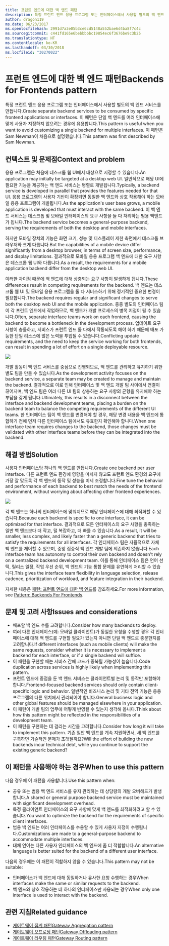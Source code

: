 ```yaml
---
title: 프런트 엔드에 대한 백 엔드 패턴
description: 특정 프런트 엔드 응용 프로그램 또는 인터페이스에서 사용할 별도의 백 엔드 서비스를 만듭니다.
author: dragon119
ms.date: 06/23/2017
ms.openlocfilehash: 2991d7a3e05b3ce6cd5148a552bae6d4ba8f7c4c
ms.sourcegitcommit: c441fd165e6bebbbbbc19854ec6f3676be9c3b25
ms.translationtype: HT
ms.contentlocale: ko-KR
ms.lasthandoff: 03/30/2018
ms.locfileid: "30270022"
---
```

# <a name="backends-for-frontends-pattern"></a><span data-ttu-id="39200-103">프런트 엔드에 대한 백 엔드 패턴</span><span class="sxs-lookup"><span data-stu-id="39200-103">Backends for Frontends pattern</span></span>

<span data-ttu-id="39200-104">특정 프런트 엔드 응용 프로그램 또는 인터페이스에서 사용할 별도의 백 엔드 서비스를 만듭니다.</span><span class="sxs-lookup"><span data-stu-id="39200-104">Create separate backend services to be consumed by specific frontend applications or interfaces.</span></span> <span data-ttu-id="39200-105">이 패턴은 단일 백 엔드를 여러 인터페이스에 맞게 사용자 지정하지 않으려는 경우에 유용합니다.</span><span class="sxs-lookup"><span data-stu-id="39200-105">This pattern is useful when you want to avoid customizing a single backend for multiple interfaces.</span></span> <span data-ttu-id="39200-106">이 패턴은 Sam Newman이 처음으로 설명했습니다.</span><span class="sxs-lookup"><span data-stu-id="39200-106">This pattern was first described by Sam Newman.</span></span>

## <a name="context-and-problem"></a><span data-ttu-id="39200-107">컨텍스트 및 문제점</span><span class="sxs-lookup"><span data-stu-id="39200-107">Context and problem</span></span>

<span data-ttu-id="39200-108">응용 프로그램은 처음에 데스크톱 웹 UI에서 대상으로 지정할 수 있습니다.</span><span class="sxs-lookup"><span data-stu-id="39200-108">An application may initially be targeted at a desktop web UI.</span></span> <span data-ttu-id="39200-109">일반적으로 해당 UI에 필요한 기능을 제공하는 백 엔드 서비스는 병렬로 개발됩니다.</span><span class="sxs-lookup"><span data-stu-id="39200-109">Typically, a backend service is developed in parallel that provides the features needed for that UI.</span></span> <span data-ttu-id="39200-110">응용 프로그램의 사용자 기반이 확장되면 동일한 백 엔드와 상호 작용해야 하는 모바일 응용 프로그램이 개발됩니다.</span><span class="sxs-lookup"><span data-stu-id="39200-110">As the application's user base grows, a mobile application is developed that must interact with the same backend.</span></span> <span data-ttu-id="39200-111">이 백 엔드 서비스는 데스크톱 및 모바일 인터페이스의 요구 사항을 둘 다 처리하는 범용 백엔드가 됩니다.</span><span class="sxs-lookup"><span data-stu-id="39200-111">The backend service becomes a general-purpose backend, serving the requirements of both the desktop and mobile interfaces.</span></span>

<span data-ttu-id="39200-112">하지만 모바일 장치의 기능은 화면 크기, 성능 및 디스플레이 제한 측면에서 데스크톱 브라우저와 크게 다릅니다.</span><span class="sxs-lookup"><span data-stu-id="39200-112">But the capabilities of a mobile device differ significantly from a desktop browser, in terms of screen size, performance, and display limitations.</span></span> <span data-ttu-id="39200-113">결과적으로 모바일 응용 프로그램 백 엔드에 대한 요구 사항은 데스크톱 웹 UI와 다릅니다.</span><span class="sxs-lookup"><span data-stu-id="39200-113">As a result, the requirements for a mobile application backend differ from the desktop web UI.</span></span> 

<span data-ttu-id="39200-114">이러한 차이점 때문에 백 엔드에 대해 상충되는 요구 사항이 발생하게 됩니다.</span><span class="sxs-lookup"><span data-stu-id="39200-114">These differences result in competing requirements for the backend.</span></span> <span data-ttu-id="39200-115">백 엔드는 데스크톱 웹 UI 및 모바일 응용 프로그램을 둘 다 서비스하기 위해 정기적인 중요한 변경이 필요합니다.</span><span class="sxs-lookup"><span data-stu-id="39200-115">The backend requires regular and significant changes to serve both the desktop web UI and the mobile application.</span></span> <span data-ttu-id="39200-116">종종 별도의 인터페이스 팀이 각 프런트 엔드에서 작업하므로, 백 엔드가 개발 프로세스의 병목 지점이 될 수 있습니다.</span><span class="sxs-lookup"><span data-stu-id="39200-116">Often, separate interface teams work on each frontend, causing the backend to become a bottleneck in the development process.</span></span> <span data-ttu-id="39200-117">업데이트 요구 사항이 충돌하고, 서비스가 프런트 엔드 둘 다에서 작동되도록 해야 하기 때문에 배포 가능한 단일 리소스에 많은 노력을 투입될 수 있습니다.</span><span class="sxs-lookup"><span data-stu-id="39200-117">Conflicting update requirements, and the need to keep the service working for both frontends, can result in spending a lot of effort on a single deployable resource.</span></span>

![](./_images/backend-for-frontend.png) 

<span data-ttu-id="39200-118">개발 활동이 백 엔드 서비스를 중심으로 진행되므로, 백 엔드를 관리하고 유지하기 위한 별도 팀을 만들 수 있습니다.</span><span class="sxs-lookup"><span data-stu-id="39200-118">As the development activity focuses on the backend service, a separate team may be created to manage and maintain the backend.</span></span> <span data-ttu-id="39200-119">결과적으로 이로 인해 인터페이스 및 백 엔드 개발 팀 사이에서 연결이 끊어지며, 백 엔드 팀은 여러 다른 UI 팀의 상충하는 요구 사항의 균형을 유지해야 하는 부담을 갖게 됩니다.</span><span class="sxs-lookup"><span data-stu-id="39200-119">Ultimately, this results in a disconnect between the interface and backend development teams, placing a burden on the backend team to balance the competing requirements of the different UI teams.</span></span> <span data-ttu-id="39200-120">한 인터페이스 팀이 백 엔드를 변경해야 할 경우, 해당 변경 내용을 백 엔드에 통합하기 전에 먼저 다른 인터페이스 팀에서도 유효한지 확인해야 합니다.</span><span class="sxs-lookup"><span data-stu-id="39200-120">When one interface team requires changes to the backend, those changes must be validated with other interface teams before they can be integrated into the backend.</span></span> 

## <a name="solution"></a><span data-ttu-id="39200-121">해결 방법</span><span class="sxs-lookup"><span data-stu-id="39200-121">Solution</span></span>

<span data-ttu-id="39200-122">사용자 인터페이스당 하나의 백 엔드를 만듭니다.</span><span class="sxs-lookup"><span data-stu-id="39200-122">Create one backend per user interface.</span></span> <span data-ttu-id="39200-123">다른 프런트 엔드 환경에 영향을 미치지 않고도 프런트 엔드 환경의 요구에 가장 잘 맞도록 각 백 엔드의 동작 및 성능을 미세 조정합니다.</span><span class="sxs-lookup"><span data-stu-id="39200-123">Fine tune the behavior and performance of each backend to best match the needs of the frontend environment, without worrying about affecting other frontend experiences.</span></span>

![](./_images/backend-for-frontend-example.png) 

<span data-ttu-id="39200-124">각 백 엔드는 하나의 인터페이스에 맞춰지므로 해당 인터페이스에 대해 최적화할 수 있습니다.</span><span class="sxs-lookup"><span data-stu-id="39200-124">Because each backend is specific to one interface, it can be optimized for that interface.</span></span> <span data-ttu-id="39200-125">결과적으로 모든 인터페이스의 요구 사항을 충족하는 일반 백 엔드보다 더 작고, 덜 복잡하고, 더 빠를 수 있습니다.</span><span class="sxs-lookup"><span data-stu-id="39200-125">As a result, it will be smaller, less complex, and likely faster than a generic backend that tries to satisfy the requirements for all interfaces.</span></span> <span data-ttu-id="39200-126">각 인터페이스 팀은 자율적으로 자체 백 엔드를 제어할 수 있으며, 중앙 집중식 백 엔드 개발 팀에 의존하지 않습니다.</span><span class="sxs-lookup"><span data-stu-id="39200-126">Each interface team has autonomy to control their own backend and doesn't rely on a centralized backend development team.</span></span> <span data-ttu-id="39200-127">이를 통해 인터페이스 팀은 언어 선택, 릴리스 일정, 작업 우선 순위, 백 엔드의 기능 통합 문제를 유연하게 처리할 수 있습니다.</span><span class="sxs-lookup"><span data-stu-id="39200-127">This gives the interface team flexibility in language selection, release cadence, prioritization of workload, and feature integration in their backend.</span></span>

<span data-ttu-id="39200-128">자세한 내용은 [패턴: 프런트 엔드에 대한 백 엔드](http://samnewman.io/patterns/architectural/bff/)를 참조하세요.</span><span class="sxs-lookup"><span data-stu-id="39200-128">For more information, see [Pattern: Backends For Frontends](http://samnewman.io/patterns/architectural/bff/).</span></span>

## <a name="issues-and-considerations"></a><span data-ttu-id="39200-129">문제 및 고려 사항</span><span class="sxs-lookup"><span data-stu-id="39200-129">Issues and considerations</span></span>

- <span data-ttu-id="39200-130">배포할 백 엔드 수를 고려합니다.</span><span class="sxs-lookup"><span data-stu-id="39200-130">Consider how many backends to deploy.</span></span>
- <span data-ttu-id="39200-131">여러 다른 인터페이스(예: 모바일 클라이언트)가 동일한 요청을 수행할 경우 각 인터페이스에 대해 백 엔드를 구현할 필요가 있는지 아니면 단일 백 엔드로 충분한지를 고려합니다.</span><span class="sxs-lookup"><span data-stu-id="39200-131">If different interfaces (such as mobile clients) will make the same requests, consider whether it is necessary to implement a backend for each interface, or if a single backend will suffice.</span></span>
- <span data-ttu-id="39200-132">이 패턴을 구현할 때는 서비스 간에 코드가 중복될 가능성이 높습니다.</span><span class="sxs-lookup"><span data-stu-id="39200-132">Code duplication across services is highly likely when implementing this pattern.</span></span>
- <span data-ttu-id="39200-133">프런트 엔드에 중점을 둔 백 엔드 서비스는 클라이언트별 논리 및 동작만 포함해야 합니다.</span><span class="sxs-lookup"><span data-stu-id="39200-133">Frontend-focused backend services should only contain client-specific logic and behavior.</span></span> <span data-ttu-id="39200-134">일반적인 비즈니스 논리 및 기타 전역 기능은 응용 프로그램의 다른 위치에서 관리되어야 합니다.</span><span class="sxs-lookup"><span data-stu-id="39200-134">General business logic and other global features should be managed elsewhere in your application.</span></span>
- <span data-ttu-id="39200-135">이 패턴이 개발 팀의 업무에 어떻게 반영될 수 있는지 생각해 봅니다.</span><span class="sxs-lookup"><span data-stu-id="39200-135">Think about how this pattern might be reflected in the responsibilities of a development team.</span></span>
- <span data-ttu-id="39200-136">이 패턴을 구현하는 데 걸리는 시간을 고려합니다.</span><span class="sxs-lookup"><span data-stu-id="39200-136">Consider how long it will take to implement this pattern.</span></span> <span data-ttu-id="39200-137">기존 일반 백 엔드를 계속 지원하면서, 새 백 엔드를 구축하면 기술적인 문제가 초래될까요?</span><span class="sxs-lookup"><span data-stu-id="39200-137">Will the effort of building the new backends incur technical debt, while you continue to support the existing generic backend?</span></span>

## <a name="when-to-use-this-pattern"></a><span data-ttu-id="39200-138">이 패턴을 사용해야 하는 경우</span><span class="sxs-lookup"><span data-stu-id="39200-138">When to use this pattern</span></span>

<span data-ttu-id="39200-139">다음 경우에 이 패턴을 사용합니다.</span><span class="sxs-lookup"><span data-stu-id="39200-139">Use this pattern when:</span></span>

- <span data-ttu-id="39200-140">공유 또는 범용 백 엔드 서비스를 유지 관리하는 데 상당량의 개발 오버헤드가 발생합니다.</span><span class="sxs-lookup"><span data-stu-id="39200-140">A shared or general purpose backend service must be maintained with significant development overhead.</span></span>
- <span data-ttu-id="39200-141">특정 클라이언트 인터페이스의 요구 사항에 맞게 백 엔드를 최적화하려고 할 수 있습니다.</span><span class="sxs-lookup"><span data-stu-id="39200-141">You want to optimize the backend for the requirements of specific client interfaces.</span></span>
- <span data-ttu-id="39200-142">범용 백 엔드는 여러 인터페이스를 수용할 수 있게 사용자 지정이 수행됩니다.</span><span class="sxs-lookup"><span data-stu-id="39200-142">Customizations are made to a general-purpose backend to accommodate multiple interfaces.</span></span>
- <span data-ttu-id="39200-143">대체 언어는 다른 사용자 인터페이스의 백 엔드에 좀 더 적합합니다.</span><span class="sxs-lookup"><span data-stu-id="39200-143">An alternative language is better suited for the backend of a different user interface.</span></span>

<span data-ttu-id="39200-144">다음의 경우에는 이 패턴이 적합하지 않을 수 있습니다.</span><span class="sxs-lookup"><span data-stu-id="39200-144">This pattern may not be suitable:</span></span>

- <span data-ttu-id="39200-145">인터페이스가 백 엔드에 대해 동일하거나 유사한 요청 수행하는 경우</span><span class="sxs-lookup"><span data-stu-id="39200-145">When interfaces make the same or similar requests to the backend.</span></span>
- <span data-ttu-id="39200-146">백 엔드와 상호 작용하는 데 하나의 인터페이스만 사용되는 경우</span><span class="sxs-lookup"><span data-stu-id="39200-146">When only one interface is used to interact with the backend.</span></span>

## <a name="related-guidance"></a><span data-ttu-id="39200-147">관련 지침</span><span class="sxs-lookup"><span data-stu-id="39200-147">Related guidance</span></span>

- [<span data-ttu-id="39200-148">게이트웨이 집계 패턴</span><span class="sxs-lookup"><span data-stu-id="39200-148">Gateway Aggregation pattern</span></span>](./gateway-aggregation.md)
- [<span data-ttu-id="39200-149">게이트웨이 오프로딩 패턴</span><span class="sxs-lookup"><span data-stu-id="39200-149">Gateway Offloading pattern</span></span>](./gateway-offloading.md)
- [<span data-ttu-id="39200-150">게이트웨이 라우팅 패턴</span><span class="sxs-lookup"><span data-stu-id="39200-150">Gateway Routing pattern</span></span>](./gateway-routing.md)


